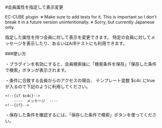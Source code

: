 #会員属性を指定して表示変更

EC-CUBE plugin.
※ Make sure to add tests for it. 
  This is important so I don't break it in a future version unintentionally.
※ Sorry, but currently Japanese only.

指定した属性を持つ会員に対して表示を変更できます。
特定の会員に対してメッセージを表示したり、あるいはA/Bテストにも利用できます。

###使い方

・プラグインを有効にすると、会員検索後に「検索条件を保存」「保存した条件で検索」ボタンが表示されます。

・条件に合致する会員からのアクセスの場合、
テンプレート変数 $c4c にtrueが入るので下記のように利用してください。

    <!--{if $c4c}-->
        ----  メッセージ  ----
    <!--{if}-->    

・保存した条件を確認するには、「保存した条件で検索」ボタンを使ってください。


